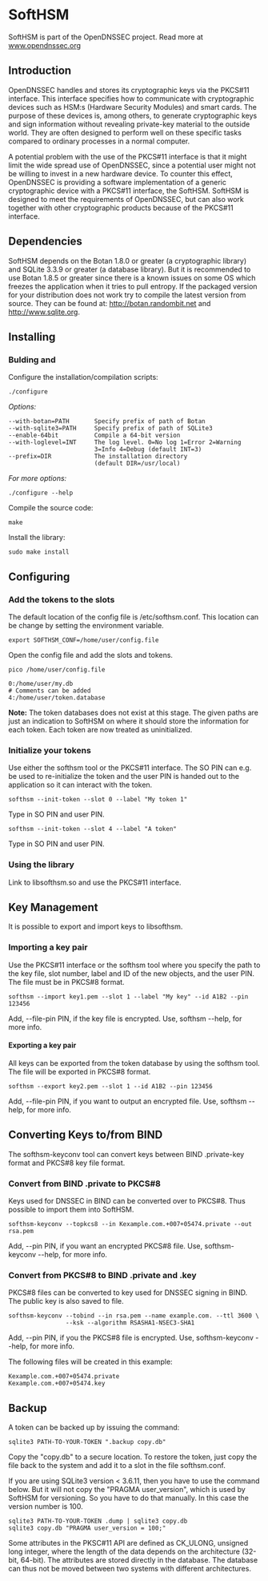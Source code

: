 # SoftHSM

SoftHSM is part of the OpenDNSSEC project. Read more at www.opendnssec.org

## Introduction

OpenDNSSEC handles and stores its cryptographic keys via the PKCS#11 interface.
This interface specifies how to communicate with cryptographic devices such as
HSM:s (Hardware Security Modules) and smart cards. The purpose of these devices
is, among others, to generate cryptographic keys and sign information without
revealing private-key material to the outside world. They are often designed to
perform well on these specific tasks compared to ordinary processes in a normal
computer.

A potential problem with the use of the PKCS#11 interface is that it might
limit the wide spread use of OpenDNSSEC, since a potential user might not be
willing to invest in a new hardware device. To counter this effect, OpenDNSSEC
is providing a software implementation of a generic cryptographic device with a
PKCS#11 interface, the SoftHSM. SoftHSM is designed to meet the requirements of
OpenDNSSEC, but can also work together with other cryptographic products
because of the PKCS#11 interface.

## Dependencies

SoftHSM depends on the Botan 1.8.0 or greater (a cryptographic library) and
SQLite 3.3.9 or greater (a database library). But it is recommended to use
Botan 1.8.5 or greater since there is a known issues on some OS which freezes
the application when it tries to pull entropy. If the packaged version for your
distribution does not work try to compile the latest version from source. They
can be found at: http://botan.randombit.net and http://www.sqlite.org.

## Installing

### Bulding and 

Configure the installation/compilation scripts:

    ./configure

_Options:_

    --with-botan=PATH       Specify prefix of path of Botan
    --with-sqlite3=PATH     Specify prefix of path of SQLite3
    --enable-64bit          Compile a 64-bit version
    --with-loglevel=INT     The log level. 0=No log 1=Error 2=Warning 
                            3=Info 4=Debug (default INT=3)
    --prefix=DIR            The installation directory
                            (default DIR=/usr/local)

_For more options:_

    ./configure --help

Compile the source code:

    make

Install the library:

    sudo make install


## Configuring

### Add the tokens to the slots

The default location of the config file is /etc/softhsm.conf. This location can
be change by setting the environment variable.

    export SOFTHSM_CONF=/home/user/config.file

Open the config file and add the slots and tokens.

    pico /home/user/config.file

    0:/home/user/my.db
    # Comments can be added
    4:/home/user/token.database

**Note:** The token databases does not exist at this stage. The given paths are
just an indication to SoftHSM on where it should store the information for each
token. Each token are now treated as uninitialized.

### Initialize your tokens

Use either the softhsm tool or the PKCS#11 interface. The SO PIN can e.g. be
used to re-initialize the token and the user PIN is handed out to the
application so it can interact with the token.

    softhsm --init-token --slot 0 --label "My token 1"

Type in SO PIN and user PIN.

    softhsm --init-token --slot 4 --label "A token"

Type in SO PIN and user PIN.

### Using the library

Link to libsofthsm.so and use the PKCS#11 interface.


## Key Management

It is possible to export and import keys to libsofthsm.

###  Importing a key pair

Use the PKCS#11 interface or the softhsm tool where you specify the path to the
key file, slot number, label and ID of the new objects, and the user PIN. The
file must be in PKCS#8 format.
    
    softhsm --import key1.pem --slot 1 --label "My key" --id A1B2 --pin 123456

Add, --file-pin PIN, if the key file is encrypted. Use, softhsm --help, for
more info.

####  Exporting a key pair

All keys can be exported from the token database by using the softhsm tool. The
file will be exported in PKCS#8 format.

    softhsm --export key2.pem --slot 1 --id A1B2 --pin 123456

Add, --file-pin PIN, if you want to output an encrypted file. Use, softhsm
--help, for more info.


## Converting Keys to/from BIND

The softhsm-keyconv tool can convert keys between BIND .private-key format and
PKCS#8 key file format.

### Convert from BIND .private to PKCS#8

Keys used for DNSSEC in BIND can be converted over to PKCS#8. Thus possible to
import them into SoftHSM.

    softhsm-keyconv --topkcs8 --in Kexample.com.+007+05474.private --out rsa.pem

Add, --pin PIN, if you want an encrypted PKCS#8 file. Use, softhsm-keyconv
--help, for more info.

### Convert from PKCS#8 to BIND .private and .key

PKCS#8 files can be converted to key used for DNSSEC signing in BIND. The
public key is also saved to file.

    softhsm-keyconv --tobind --in rsa.pem --name example.com. --ttl 3600 \
                    --ksk --algorithm RSASHA1-NSEC3-SHA1

Add, --pin PIN, if you the PKCS#8 file is encrypted. Use, softhsm-keyconv
--help, for more info.

The following files will be created in this example:

    Kexample.com.+007+05474.private
    Kexample.com.+007+05474.key


## Backup

A token can be backed up by issuing the command:

    sqlite3 PATH-TO-YOUR-TOKEN ".backup copy.db"

Copy the "copy.db" to a secure location. To restore the token, just copy the
file back to the system and add it to a slot in the file softhsm.conf.

If you are using SQLite3 version < 3.6.11, then you have to use the command
below. But it will not copy the "PRAGMA user_version", which is used by SoftHSM
for versioning. So you have to do that manually. In this case the version
number is 100.

    sqlite3 PATH-TO-YOUR-TOKEN .dump | sqlite3 copy.db
    sqlite3 copy.db "PRAGMA user_version = 100;"

Some attributes in the PKSC#11 API are defined as CK_ULONG, unsigned long
integer, where the length of the data depends on the architecture (32-bit,
64-bit). The attributes are stored directly in the database. The database can
thus not be moved between two systems with different architectures.
